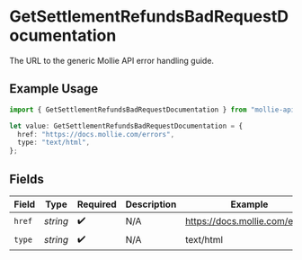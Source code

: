 # GetSettlementRefundsBadRequestDocumentation

The URL to the generic Mollie API error handling guide.

## Example Usage

```typescript
import { GetSettlementRefundsBadRequestDocumentation } from "mollie-api-typescript/models/operations";

let value: GetSettlementRefundsBadRequestDocumentation = {
  href: "https://docs.mollie.com/errors",
  type: "text/html",
};
```

## Fields

| Field                          | Type                           | Required                       | Description                    | Example                        |
| ------------------------------ | ------------------------------ | ------------------------------ | ------------------------------ | ------------------------------ |
| `href`                         | *string*                       | :heavy_check_mark:             | N/A                            | https://docs.mollie.com/errors |
| `type`                         | *string*                       | :heavy_check_mark:             | N/A                            | text/html                      |